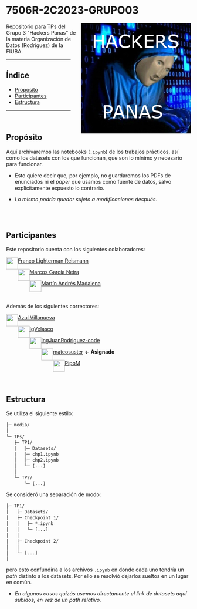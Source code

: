 # 7506R-2C2023-GRUPO03

<p align="left">

<img src="./media/img/logo/hac.png"
     align="right"
     width="300px"
/>

Repositorio para TPs del Grupo 3 "Hackers Panas" de la materia Organización de Datos (Rodríguez) de la FIUBA.
</p>

<hr width="35%" align="left" style="height:1px"/>

## Índice

* [Propósito](#propósito)
* [Participantes](#participantes)
* [Estructura](#estructura)

<hr width="35%" align="left" style="height:1px"/>
<br/>

## Propósito

Aquí archivaremos las notebooks (`.ipynb`) de los trabajos prácticos, así como los datasets con los que funcionan, que son lo mínimo y necesario para funcionar.

* Esto quiere decir que, por ejemplo, no guardaremos los PDFs de enunciados ni el _paper_ que usamos como fuente de datos, salvo explícitamente expuesto lo contrario.

* _Lo mismo podría quedar sujeto a modificaciones después._

<br/><br/>

## Participantes

Este repositorio cuenta con los siguientes colaboradores:

<p>
<img align="left" src="https://github.com/NLGS2907.png" height=32 width=32 />

[Franco Lighterman Reismann](https://github.com/NLGS2907)
</p>

<p>
<img align="left" src="https://github.com/MarcosGN.png" height=32 width=32 />

[Marcos García Neira](https://github.com/MarcosGN)
</p>

<p>
<img align="left" src="https://github.com/mmaddalena.png" height=32 width=32 />

[Martín Andrés Madalena](https://github.com/mmaddalena)
</p>

<br/>

Además de los siguientes correctores:

<p align="left">
<img align="left" src="https://github.com/AzulVillanueva.png" height=32 width=32 />

[Azul Villanueva](https://github.com/AzulVillanueva)
</p>

<p align="left">
<img align="left" src="https://github.com/IgVelasco.png" height=32 width=32 />

[IgVelasco](https://github.com/IgVelasco)
</p>

<p align="left">
<img align="left" src="https://github.com/IngJuanRodriguez-code.png" height=32 width=32 />

[IngJuanRodriguez-code](https://github.com/IngJuanRodriguez-code)
</p>

<p align="left">
<img align="left" src="https://github.com/mateosuster.png" height=32 width=32 />

[mateosuster](https://github.com/mateosuster) **← Asignado**
</p>

<p align="left">
<img align="left" src="https://github.com/PipoM.png" height=32 width=32 />

[PipoM](https://github.com/PipoM)
</p>

<br/><br/>

## Estructura

Se utiliza el siguiente estilo:
```
├─ media/
│
└─ TPs/
   ├─ TP1/
   │   ├─ Datasets/
   │   ├─ chp1.ipynb
   │   ├─ chp2.ipynb
   │   └─ [...]
   │
   └─ TP2/
       └─ [...]
```

Se consideró una separación de modo:
```
├─ TP1/
│   ├─ Datasets/
│   ├─ Checkpoint 1/
│   │   ├─ *.ipynb
│   │   └─ [...]
│   │
│   ├─ Checkpoint 2/
│   │
│   └─ [...]
│
```

pero esto confundiría a los archivos `.ipynb` en donde cada uno tendría un _path_ distinto a los datasets. Por ello se resolvió dejarlos sueltos en un lugar en común.
* _En algunos casos quizás usemos directamente el link de datasets aquí subidos, en vez de un path relativo._